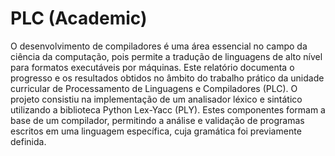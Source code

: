 # PLC (Academic)

O desenvolvimento de compiladores é uma área essencial no campo da ciência da computação, pois permite
a tradução de linguagens de alto nı́vel para formatos executáveis por máquinas. Este relatório documenta
o progresso e os resultados obtidos no âmbito do trabalho prático da unidade curricular de Processamento
de Linguagens e Compiladores (PLC).
O projeto consistiu na implementação de um analisador léxico e sintático utilizando a biblioteca Python
Lex-Yacc (PLY). Estes componentes formam a base de um compilador, permitindo a análise e validação de
programas escritos em uma linguagem especı́fica, cuja gramática foi previamente definida.
